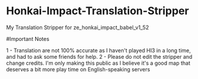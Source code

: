 # Honkai-Impact-Translation-Stripper
My Translation Stripper for ze_honkai_impact_babel_v1_52

#Important Notes

1 - Translation are not 100% accurate as I haven't played HI3 in a long time, and had to ask some friends for help. 
2 - Please do not edit the stripper and change credits. I'm only making this public as I believe it's a good map that deserves a bit more play time on English-speaking servers
